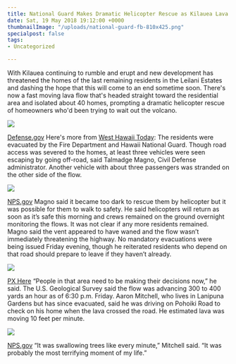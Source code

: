```yaml
---
title: National Guard Makes Dramatic Helicopter Rescue as Kilauea Lava Intensifies
date: Sat, 19 May 2018 19:12:00 +0000
thumbnailImage: "/uploads/national-guard-fb-810x425.png"
specialpost: false
tags:
- Uncategorized

---
```

With Kilauea continuing to rumble and erupt and new development has threatened the homes of the last remaining residents in the Leilani Estates and dashing the hope that this will come to an end sometime soon. There's now a fast moving lava flow that's headed straight toward the residential area and isolated about 40 homes, prompting a dramatic helicopter rescue of homeowners who'd been trying to wait out the volcano. 

![](http://newsattorneys.staging.wpengine.com/wp-content/uploads/2018/05/national-guard-helicopter-1024x683.jpg) 

[Defense.gov](https://media.defense.gov/2016/Jul/15/2001574494/-1/-1/0/160715-A-YG824-006.JPG) Here's more from [West Hawaii Today](http://www.westhawaiitoday.com/2018/05/19/hawaii-news/dead-end-residents-evacuated-by-helicopter-after-lava-crosses-pohoiki-road/): The residents were evacuated by the Fire Department and Hawaii National Guard. Though road access was severed to the homes, at least three vehicles were seen escaping by going off-road, said Talmadge Magno, Civil Defense administrator. Another vehicle with about three passengers was stranded on the other side of the flow. 

![](http://newsattorneys.staging.wpengine.com/wp-content/uploads/2018/05/kilauea-lava-flow-1.jpg) 

[NPS.gov](https://www.nps.gov/havo/planyourvisit/lava2.htm) Magno said it became too dark to rescue them by helicopter but it was possible for them to walk to safety. He said helicopters will return as soon as it’s safe this morning and crews remained on the ground overnight monitoring the flows. It was not clear if any more residents remained. Magno said the vent appeared to have waned and the flow wasn’t immediately threatening the highway. No mandatory evacuations were being issued Friday evening, though he reiterated residents who depend on that road should prepare to leave if they haven’t already. 

![](http://newsattorneys.staging.wpengine.com/wp-content/uploads/2018/05/kilauea-lava-fb-2-1024x538.png) 

[PX Here](https://pxhere.com/en/photo/783630) “People in that area need to be making their decisions now,” he said. The U.S. Geological Survey said the flow was advancing 300 to 400 yards an hour as of 6:30 p.m. Friday. Aaron Mitchell, who lives in Lanipuna Gardens but has since evacuated, said he was driving on Pohoiki Road to check on his home when the lava crossed the road. He estimated lava was moving 10 feet per minute. 

![](http://newsattorneys.staging.wpengine.com/wp-content/uploads/2018/05/kilauea-ash-red-fb-1-1024x538.png) 

[NPS.gov](https://www.nps.gov/havo/planyourvisit/lava2.htm) “It was swallowing trees like every minute,” Mitchell said. “It was probably the most terrifying moment of my life.”
